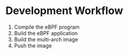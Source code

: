 # Development Workflow

1. Compile the eBPF program
2. Build the eBPF application
3. Build the multi-arch image
4. Push the image
